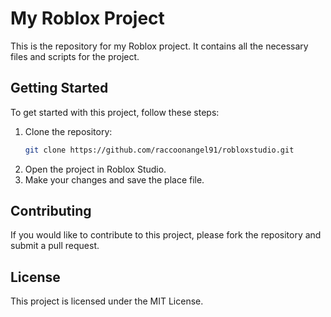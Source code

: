 # My Roblox Project

This is the repository for my Roblox project. It contains all the necessary files and scripts for the project.

## Getting Started

To get started with this project, follow these steps:

1. Clone the repository:
   ```sh
   git clone https://github.com/raccoonangel91/robloxstudio.git
   ```
2. Open the project in Roblox Studio.
3. Make your changes and save the place file.

## Contributing

If you would like to contribute to this project, please fork the repository and submit a pull request.

## License

This project is licensed under the MIT License.